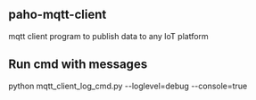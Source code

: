 ## paho-mqtt-client
mqtt client program to publish data to any IoT platform
## Run cmd with messages
python mqtt_client_log_cmd.py --loglevel=debug --console=true
